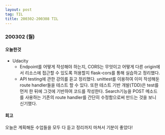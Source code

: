 ```yaml
---
layout: post
tag: TIL
title: 200302-200308 TIL
---
```


### 200302 (월)
#### 오늘한것
- Udacity
  - Endpoint를 어떻게 작성해야 하는지, CORS는 무엇이고 어떻게 다른 origin에서 리소스에 접근할 수 있도록 허용할지 flask-cors를 통해 실습하고 정리했다.
  - API testing에 관한 강의를 듣고 정리했다. unittest를 이용하여 이미 작성해둔 route handler들을 테스트 할 수 있다. 또한 테스트 기반 개발(TDD)은 test를 먼저 한 뒤에 그것에 기반하여 코드를 작성한다. Search기능을 POST 메소드를 사용하는 기존의 route handler를 간단히 수정함으로써 만드는 것을 보니 신기했다.
#### 회고
오늘은 계획해둔 수업들을 모두 다 듣고 정리까지 마쳐서 기분이 좋았다! 
